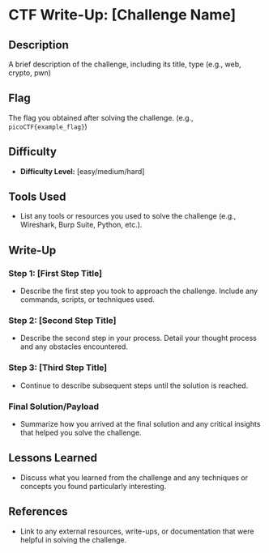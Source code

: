 # CTF Write-Up: [Challenge Name]

## Description
A brief description of the challenge, including its title, type (e.g., web, crypto, pwn)

## Flag
The flag you obtained after solving the challenge. (e.g., `picoCTF{example_flag}`)

## Difficulty
- **Difficulty Level:** [easy/medium/hard]

## Tools Used
- List any tools or resources you used to solve the challenge (e.g., Wireshark, Burp Suite, Python, etc.).

## Write-Up

### Step 1: [First Step Title]
- Describe the first step you took to approach the challenge. Include any commands, scripts, or techniques used.

### Step 2: [Second Step Title]
- Describe the second step in your process. Detail your thought process and any obstacles encountered.

### Step 3: [Third Step Title]
- Continue to describe subsequent steps until the solution is reached. 

### Final Solution/Payload
- Summarize how you arrived at the final solution and any critical insights that helped you solve the challenge.

## Lessons Learned
- Discuss what you learned from the challenge and any techniques or concepts you found particularly interesting.

## References
- Link to any external resources, write-ups, or documentation that were helpful in solving the challenge.

